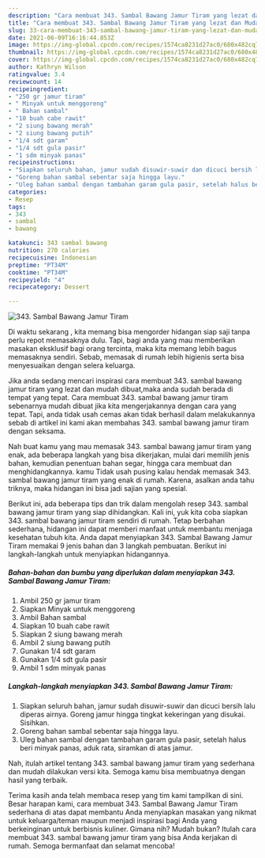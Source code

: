 ```yaml
---
description: "Cara membuat 343. Sambal Bawang Jamur Tiram yang lezat dan Mudah Dibuat"
title: "Cara membuat 343. Sambal Bawang Jamur Tiram yang lezat dan Mudah Dibuat"
slug: 33-cara-membuat-343-sambal-bawang-jamur-tiram-yang-lezat-dan-mudah-dibuat
date: 2021-06-09T16:16:44.853Z
image: https://img-global.cpcdn.com/recipes/1574ca8231d27ac0/680x482cq70/343-sambal-bawang-jamur-tiram-foto-resep-utama.jpg
thumbnail: https://img-global.cpcdn.com/recipes/1574ca8231d27ac0/680x482cq70/343-sambal-bawang-jamur-tiram-foto-resep-utama.jpg
cover: https://img-global.cpcdn.com/recipes/1574ca8231d27ac0/680x482cq70/343-sambal-bawang-jamur-tiram-foto-resep-utama.jpg
author: Kathryn Wilson
ratingvalue: 3.4
reviewcount: 14
recipeingredient:
- "250 gr jamur tiram"
- " Minyak untuk menggoreng"
- " Bahan sambal"
- "10 buah cabe rawit"
- "2 siung bawang merah"
- "2 siung bawang putih"
- "1/4 sdt garam"
- "1/4 sdt gula pasir"
- "1 sdm minyak panas"
recipeinstructions:
- "Siapkan seluruh bahan, jamur sudah disuwir-suwir dan dicuci bersih lalu diperas airnya. Goreng jamur hingga tingkat kekeringan yang disukai. Sisihkan."
- "Goreng bahan sambal sebentar saja hingga layu."
- "Uleg bahan sambal dengan tambahan garam gula pasir, setelah halus beri minyak panas, aduk rata, siramkan di atas jamur."
categories:
- Resep
tags:
- 343
- sambal
- bawang

katakunci: 343 sambal bawang 
nutrition: 270 calories
recipecuisine: Indonesian
preptime: "PT34M"
cooktime: "PT34M"
recipeyield: "4"
recipecategory: Dessert

---
```



![343. Sambal Bawang Jamur Tiram](https://img-global.cpcdn.com/recipes/1574ca8231d27ac0/680x482cq70/343-sambal-bawang-jamur-tiram-foto-resep-utama.jpg)

Di waktu  sekarang , kita memang bisa mengorder hidangan siap saji tanpa perlu repot memasaknya dulu. Tapi, bagi anda yang mau memberikan masakan eksklusif bagi orang tercinta, maka kita memang lebih bagus memasaknya sendiri. Sebab, memasak di rumah lebih higienis serta bisa menyesuaikan dengan selera keluarga.

Jika anda sedang mencari inspirasi cara membuat 343. sambal bawang jamur tiram yang lezat dan mudah dibuat,maka anda sudah berada di tempat yang tepat. Cara membuat 343. sambal bawang jamur tiram  sebenarnya mudah dibuat jika kita mengerjakannya dengan cara yang tepat. Tapi, anda tidak usah cemas akan tidak berhasil dalam melakukannya 
sebab di artikel ini kami akan membahas 343. sambal bawang jamur tiram dengan seksama.  



Nah buat kamu yang mau memasak 343. sambal bawang jamur tiram yang enak, ada beberapa langkah yang bisa dikerjakan, mulai dari memilih jenis bahan, kemudian penentuan bahan segar, hingga cara membuat dan menghidangkannya. kamu Tidak usah pusing kalau hendak memasak 343. sambal bawang jamur tiram yang enak di rumah. Karena, asalkan anda  tahu triknya, maka hidangan ini bisa jadi sajian yang spesial.

Berikut ini, ada beberapa tips dan trik dalam mengolah resep 343. sambal bawang jamur tiram yang siap dihidangkan. Kali ini, yuk kita coba siapkan 343. sambal bawang jamur tiram sendiri di rumah. Tetap berbahan sederhana, hidangan ini dapat memberi manfaat untuk membantu menjaga kesehatan tubuh kita. Anda dapat menyiapkan 343. Sambal Bawang Jamur Tiram memakai 9 jenis bahan dan 3 langkah pembuatan. Berikut ini langkah-langkah untuk menyiapkan hidangannya.

<!--inarticleads1-->

##### Bahan-bahan dan bumbu yang diperlukan dalam menyiapkan 343. Sambal Bawang Jamur Tiram:

1. Ambil 250 gr jamur tiram
1. Siapkan  Minyak untuk menggoreng
1. Ambil  Bahan sambal
1. Siapkan 10 buah cabe rawit
1. Siapkan 2 siung bawang merah
1. Ambil 2 siung bawang putih
1. Gunakan 1/4 sdt garam
1. Gunakan 1/4 sdt gula pasir
1. Ambil 1 sdm minyak panas




<!--inarticleads2-->

##### Langkah-langkah menyiapkan 343. Sambal Bawang Jamur Tiram:

1. Siapkan seluruh bahan, jamur sudah disuwir-suwir dan dicuci bersih lalu diperas airnya. Goreng jamur hingga tingkat kekeringan yang disukai. Sisihkan.
1. Goreng bahan sambal sebentar saja hingga layu.
1. Uleg bahan sambal dengan tambahan garam gula pasir, setelah halus beri minyak panas, aduk rata, siramkan di atas jamur.




Nah, itulah artikel tentang  343. sambal bawang jamur tiram  yang sederhana dan mudah dilakukan versi kita. Semoga kamu bisa membuatnya dengan hasil yang terbaik. 

Terima kasih anda telah membaca resep yang tim kami tampilkan di sini. Besar harapan kami, cara membuat  343. Sambal Bawang Jamur Tiram sederhana di atas dapat membantu Anda menyiapkan masakan yang nikmat untuk keluarga/teman maupun menjadi inspirasi bagi Anda yang berkeinginan untuk berbisnis kuliner. Gimana nih? Mudah bukan? Itulah cara membuat 343. sambal bawang jamur tiram yang bisa Anda kerjakan di rumah. Semoga bermanfaat dan selamat mencoba!

